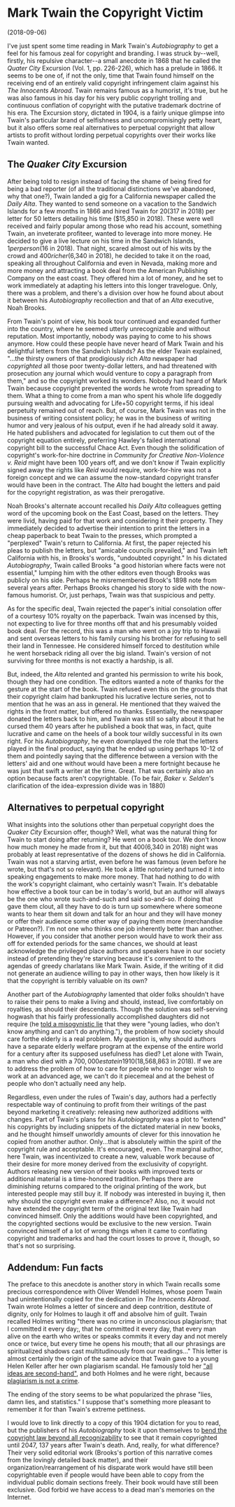 # Mark Twain the Copyright Victim
(2018-09-06)

I've just spent some time reading in Mark Twain's *Autobiography* to get a feel
for his famous zeal for copyright and branding. I was struck by--well,
firstly, his repulsive character--a small anecdote in 1868 that he called the
*Quater City* Excursion (Vol. 1, pp. 226-226), which has a prelude in 1866. It
seems to be one of, if not the only, time that Twain found himself on the
receiving end of an entirely valid copyright infringement claim against his *The
Innocents Abroad*. Twain remains famous as a humorist, it's true, but he was
also famous in his day for his very public copyright trolling and continuous
conflation of copyright with the putative trademark doctrine of his era. The
Excursion story, dictated in 1904, is a fairly unique glimpse into Twain's
particular brand of selfishness and uncompromisingly petty heart, but it also
offers some real alternatives to perpetual copyright that allow artists to
profit without lording perpetual copyrights over their works like Twain wanted.

## The *Quaker City* Excursion
After being told to resign instead of facing the shame of being fired for being
a bad reporter (of all the traditional distinctions we've abandoned, why that
one?), Twain landed a gig for a California newspaper called the *Daily Alta*.
They wanted to send someone on a vacation to the Sandwich Islands for a few
months in 1866 and hired Twain for $20 ($317 in 2018) per letter for 50 letters
detailing his time ($15,850 in 2018). These were well received and fairly
popular among those who read his account, something Twain, an inveterate
profiteer, wanted to leverage into more money. He decided to give a live
lecture on his time in the Sandwich Islands, $1 per person ($16 in 2018). That
night, scared almost out of his wits by the crowd and $400 richer ($6,340 in
2018), he decided to take it on the road, speaking all throughout California and
even in Nevada, making more and more money and attracting a book deal from the
American Publishing Company on the east coast. They offered him a lot of money,
and he set to work immediately at adapting his letters into this longer
travelogue. Only, there was a problem, and there's a division over
how he found about about it between his *Autobiography* recollection and that of
an *Alta* executive, Noah Brooks.

From Twain's point of view, his book tour continued and expanded further into
the country, where he seemed utterly unrecognizable and without reputation. Most
importantly, nobody was paying to come to his shows anymore. How could these
people have never heard of Mark Twain and his delightful letters from the
Sandwich Islands? As the elder Twain explained, "...the thirsty owners of that
prodigiously rich *Alta* newspaper had *copyrighted* all those poor
twenty-dollar letters, and had threatened with prosecution any journal which
would venture to copy a paragraph from them," and so the copyright worked its
wonders. Nobody had heard of Mark Twain because copyright prevented the words he
wrote from spreading to them. What a thing to come from a man who spent his
whole life doggedly pursuing wealth and advocating for Life+50 copyright terms,
if his ideal perpetuity remained out of reach. But, of course, Mark Twain was
not in the business of writing consistent policy; he was in the business of
writing humor and very jealous of his output, even if he had already sold it
away. He hated publishers and advocated for legislation to cut them out of the
copyright equation entirely, preferring Hawley's failed international copyright
bill to the successful Chace Act. Even though the solidification of copyright's
work-for-hire doctrine in *Community for Creative Non-Violence v. Reid* might
have been 100 years off, and we don't know if Twain explicitly signed away the
rights like *Reid* would require, work-for-hire was not a foreign concept and we
can assume the now-standard copyright transfer would have been in the contract.
The *Alta* had bought the letters and paid for the copyright registration, as
was their prerogative.

Noah Brooks's alternate account recalled his *Daily Alta* colleagues getting
word of the upcoming book on the East Coast, based on the letters. They were
livid, having paid for that work and considering it their property. They
immediately decided to advertise their intention to print the letters in a cheap
paperback to beat Twain to the presses, which prompted a "perplexed" Twain's
return to California. At first, the paper rejected his pleas to publish the
letters, but "amicable councils prevailed," and Twain left California with his,
in Brooks's words, "undoubted copyright." In his dictated *Autobiography*, Twain
called Brooks "a good historian where facts were not essential," lumping him
with the other editors even though Brooks was publicly on his side. Perhaps he
misremembered Brook's 1898 note from several years after. Perhaps Brooks changed
his story to side with the now-famous humorist. Or, just perhaps, Twain was that
suspicious and petty.

As for the specific deal, Twain rejected the paper's initial consolation offer
of a courtesy 10% royalty on the paperback. Twain was incensed by
this, not expecting to live for three months off that and his presumably voided
book deal. For the record, this was a man who went on a joy trip to Hawaii and
sent overseas letters to his family cursing his brother for refusing to sell
their land in Tennessee. He considered himself forced to destitution while he
went horseback riding all over the big island. Twain's version of not surviving
for three months is not exactly a hardship, is all.

But, indeed, the *Alta* relented and granted his permission to write his book,
though they had one condition. The editors wanted a note of thanks for the
gesture at the start of the book. Twain refused even this on the grounds that
their copyright claim had bankrupted his lucrative lecture series, not to
mention that he was an ass in general. He mentioned that they waived the rights
in the front matter, but offered no thanks. Essentially, the newspaper donated
the letters back to him, and Twain was still so salty about it that he cursed
them 40 years after he published a book that was, in fact, quite lucrative
and came on the heels of a book tour wildly successful in its own right. For his
*Autobiography*, he even downplayed the role that the letters played in the
final product, saying that he ended up using perhaps 10-12 of them and pointedly
saying that the difference between a version with the letters' aid and one
without would have been a mere fortnight because he was just that swift a writer
at the time. Great. That was certainly also an option because facts aren't copyrightable.
(To be fair, *Baker v. Selden*'s clarification of the idea-expression divide was in 1880)

## Alternatives to perpetual copyright
What insights into the solutions other than perpetual copyright does the *Quaker
City* Excursion offer, though? Well, what was the natural thing for Twain to
start doing after returning? He went on a book tour. We don't know how much
money he made from it, but that $400 ($6,340 in 2018) night was probably at
least representative of the dozens of shows he did in California. Twain was not
a starving artist, even before he was famous (even before he wrote, but that's
not so relevant). He took a little notoriety and turned it into speaking
engagements to make more money. That had nothing to do with the work's copyright
claimant, who certainly wasn't Twain. It's debatable how effective a book tour
can be in today's world, but an author will always be the one who wrote
such-and-such and said so-and-so. If doing that gave them clout, all they have
to do is turn up somewhere where someone wants to hear them sit down and talk
for an hour and they will have money or offer their audience some other way of
paying them more (merchandise or Patreon?). I'm not one who thinks one job
inherently better than another. However, if you consider that another person
would have to work their ass off for extended periods for the same chances,
we should at least acknowledge the privileged place authors and speakers
have in our society instead of pretending they're starving because it's
convenient to the agendas of greedy charlatans like Mark Twain. Aside, if
the writing of it did not generate an audience willing to pay in other ways,
then how likely is it that the copyright is terribly valuable on its own?

Another part of the *Autobiography* lamented that older folks shouldn't have to
raise their pens to make a living and should, instead, live comfortably on
royalties, as should their descendants. Though the solution was self-serving
hogwash that his fairly professionally accomplished daughters did not require
(he [told a misogynistic
lie](https://www.uspto.gov/learning-and-resources/newsletter/inventors-eye/mark-twains-copyright-fight)
that they were "young ladies, who don't know anything and can't do anything."),
the problem of how society should care forthe elderly is a real problem. My 
question is, why should authors have a separate elderly welfare program at the
expense of the entire world for a century after its supposed usefulness has died?
Let alone with Twain, a man who died with a $700,000 estate in 1910 ($18,568,863
in 2018). If we are to address the problem of how to care for people who no longer
wish to work at an advanced age, we can't do it piecemeal and at the behest of 
people who don't actually need any help.

Regardless, even under the rules of Twain's day, authors had a perfectly
respectable way of continuing to profit from their writings of the past beyond
marketing it creatively: releasing new authorized additions with changes. Part
of Twain's plans for his *Autobiography* was a plot to "extend" his copyrights
by including snippets of the dictated material in new books, and he thought
himself unworldly amounts of clever for this innovation he copied from another
author. Only...that is absolutely within the spirit of the copyright rule and
acceptable. It's encouraged, even. The marginal author, here Twain, was
incentivized to create a new, valuable work because of their desire for more
money derived from the exclusivity of copyright. Authors releasing new version
of their books with improved texts or additional material is a time-honored
tradition. Perhaps there are diminishing returns compared to the original
printing of the work, but interested people may still buy it. If nobody was
interested in buying it, then why should the copyright even make a difference?
Also, no, it would not have extended the copyright term of the original text
like Twain had convinced himself. Only the additions would have been
copyrighted, and the copyrighted sections would be exclusive to the new version.
Twain convinced himself of a lot of wrong things when it came to conflating
copyright and trademarks and had the court losses to prove it, though, so that's
not so surprising.

## Addendum: Fun facts
The preface to this anecdote is another story in which Twain recalls some
precious correspondence with Oliver Wendell Holmes, whose poem Twain had
unintentionally copied for the dedication in *The Innocents Abroad*. Twain wrote
Holmes a letter of sincere and deep contrition, destitute of dignity, only for
Holmes to laugh it off and absolve him of guilt. Twain recalled Holmes writing
"there was no crime in unconscious plagiarism; that I committed it every day;,
that he committed it every day, that every man alive on the earth who writes or
speaks commits it every day and not merely once or twice, but every time he
opens his mouth; that all our phrasings are spiritualized shadows cast
multitudinously from our readings..." This letter is almost certainly the origin
of the same advice that Twain gave to a young Helen Keller after her own
plagiarism scandal. He famously told her ["all ideas are
second-hand"](https://www.brainpickings.org/2012/05/10/mark-twain-helen-keller-plagiarism-originality/),
and both Holmes and he were right, because [plagiarism is not
a crime](https://papers.ssrn.com/sol3/papers.cfm?abstract_id=2752139). 

The ending of the story seems to be what popularized the phrase "lies,
damn lies, and statistics." I suppose that's something more pleasant to remember
it for than Twain's extreme pettiness.

I would love to link directly to a copy of this 1904 dictation for you to read,
but the publishers of his *Autobiography* took it upon themselves to [bend the
copyright law beyond all
recognizability](http://www.bollier.org/mark-twains-final-copyright-crusade) to
see that it remain copyrighted until 2047, 137 years after Twain's death. And,
really, for what difference? Their very solid editorial work (Brooks's portion
of this narrative comes from the lovingly detailed back matter), and their
organization/rearrangement of his disparate work would have still been
copyrightable even if people would have been able to copy from the individual
public domain sections freely. Their book would have still been exclusive. God
forbid we have access to a dead man's memories on the Internet.

